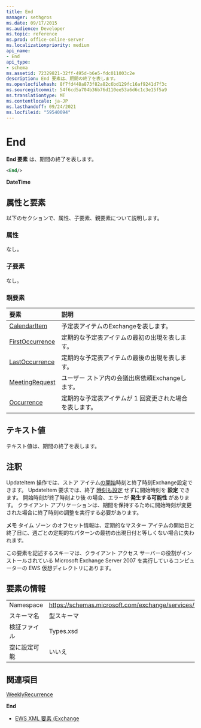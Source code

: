 ```yaml
---
title: End
manager: sethgros
ms.date: 09/17/2015
ms.audience: Developer
ms.topic: reference
ms.prod: office-online-server
ms.localizationpriority: medium
api_name:
- End
api_type:
- schema
ms.assetid: 72329821-32ff-495d-b6e5-fdc011003c2e
description: End 要素は、期間の終了を表します。
ms.openlocfilehash: 8f7fd448a873f82a82c6bd129fc16af9241d7f3c
ms.sourcegitcommit: 54f6cd5a704b36b76d110ee53a6d6c1c3e15f5a9
ms.translationtype: MT
ms.contentlocale: ja-JP
ms.lasthandoff: 09/24/2021
ms.locfileid: "59540094"
---
```

# <a name="end"></a>End

**End 要素** は、期間の終了を表します。 
  
```xml
<End/>
```

 **DateTime**
## <a name="attributes-and-elements"></a>属性と要素

以下のセクションで、属性、子要素、親要素について説明します。
  
### <a name="attributes"></a>属性

なし。
  
### <a name="child-elements"></a>子要素

なし。
  
### <a name="parent-elements"></a>親要素

|**要素**|**説明**|
|:-----|:-----|
|[CalendarItem](calendaritem.md) <br/> |予定表アイテムのExchangeを表します。  <br/> |
|[FirstOccurrence](firstoccurrence.md) <br/> |定期的な予定表アイテムの最初の出現を表します。  <br/> |
|[LastOccurrence](lastoccurrence.md) <br/> |定期的な予定表アイテムの最後の出現を表します。  <br/> |
|[MeetingRequest](meetingrequest.md) <br/> |ユーザー ストア内の会議出席依頼Exchangeします。  <br/> |
|[Occurrence](occurrence.md) <br/> |定期的な予定表アイテムが 1 回変更された場合を表します。  <br/> |
   
## <a name="text-value"></a>テキスト値

テキスト値は、期間の終了を表します。
  
## <a name="remarks"></a>注釈

UpdateItem 操作では、ストア アイテム[の開始](start.md)時刻と終了時刻Exchange設定できます。 UpdateItem 要求では、終了 [時刻も設定](start.md) せずに開始時刻を **設定** できます。 開始時刻が終了時刻より後 [](start.md)の場合、エラーが **発生する可能性** があります。 クライアント アプリケーションは、期間を保持するために開始時刻が変更された場合[](start.md)に終了時刻の調整を実行する必要があります。 
  
 **メモ** タイム ゾーン のオフセット情報は、[](start.md)定期的なマスター アイテムの開始日と終了日に、週ごとの定期的なパターンの最初の出現日付と等しくない場合に失われます。 
  
この要素を記述するスキーマは、クライアント アクセス サーバーの役割がインストールされている Microsoft Exchange Server 2007 を実行しているコンピューターの EWS 仮想ディレクトリにあります。
  
## <a name="element-information"></a>要素の情報

|||
|:-----|:-----|
|Namespace  <br/> |https://schemas.microsoft.com/exchange/services/2006/types  <br/> |
|スキーマ名  <br/> |型スキーマ  <br/> |
|検証ファイル  <br/> |Types.xsd  <br/> |
|空に設定可能  <br/> |いいえ  <br/> |
   
## <a name="see-also"></a>関連項目



[WeeklyRecurrence](weeklyrecurrence.md)
  
 **End**


- [EWS XML 要素 (Exchange](ews-xml-elements-in-exchange.md)


